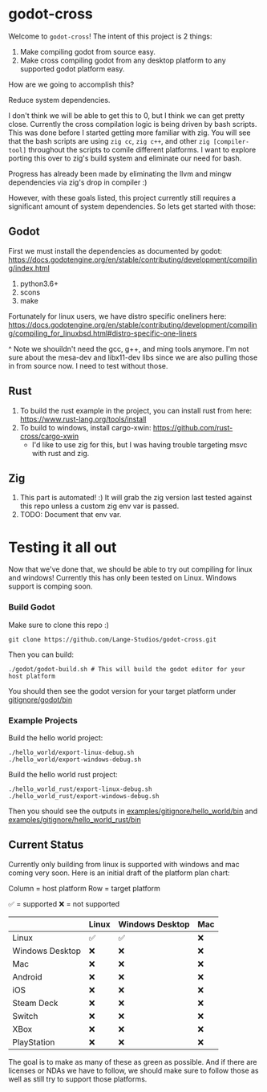 # godot-cross

Welcome to ``godot-cross``!  The intent of this project is 2 things:

1. Make compiling godot from source easy.
2. Make cross compiling godot from any desktop platform to any supported godot platform easy.

How are we going to accomplish this?

Reduce system dependencies.

I don't think we will be able to get this to 0, but I think we can get pretty close.  Currently the cross compilation logic is being driven by bash scripts.  This was done before I started getting more familiar with zig.  You will see that the bash scripts are using ``zig cc``, ``zig c++``, and other ``zig [compiler-tool]`` throughout the scripts to comile different platforms.  I want to explore porting this over to zig's build system and eliminate our need for bash.


Progress has already been made by eliminating the llvm and mingw dependencies via zig's drop in compiler :)

However, with these goals listed, this project currently still requires a significant amount of system dependencies.  So lets get started with those:

## Godot

First we must install the dependencies as documented by godot: https://docs.godotengine.org/en/stable/contributing/development/compiling/index.html

1. python3.6+
2. scons
3. make

Fortunately for linux users, we have distro specific oneliners here: https://docs.godotengine.org/en/stable/contributing/development/compiling/compiling_for_linuxbsd.html#distro-specific-one-liners

^ Note we shouildn't need the gcc, g++, and ming tools anymore.  I'm not sure about the mesa-dev and libx11-dev libs since we are also pulling those in from source now.  I need to test without those.

## Rust

1. To build the rust example in the project, you can install rust from here: https://www.rust-lang.org/tools/install
2. To build to windows, install cargo-xwin: https://github.com/rust-cross/cargo-xwin
    - I'd like to use zig for this, but I was having trouble targeting msvc with rust and zig.

## Zig

1. This part is automated! :)  It will grab the zig version last tested against this repo unless a custom zig env var is passed.
2. TODO: Document that env var.


# Testing it all out

Now that we've done that, we should be able to try out compiling for linux and windows!  Currently this has only been tested on Linux.  Windows support is comping soon.

### Build Godot

Make sure to clone this repo :)

```
git clone https://github.com/Lange-Studios/godot-cross.git
```

Then you can build:

```
./godot/godot-build.sh # This will build the godot editor for your host platform
```

You should then see the godot version for your target platform under [gitignore/godot/bin](gitignore/godot/bin)

### Example Projects

Build the hello world project:
```
./hello_world/export-linux-debug.sh
./hello_world/export-windows-debug.sh
```

Build the hello world rust project:
```
./hello_world_rust/export-linux-debug.sh
./hello_world_rust/export-windows-debug.sh
```

Then you should see the outputs in [examples/gitignore/hello_world/bin](examples/gitignore/hello_world_rust/bin) and [examples/gitignore/hello_world_rust/bin](examples/gitignore/hello_world_rust/bin)

## Current Status

Currently only building from linux is supported with windows and mac coming very soon.  Here is an initial draft of the platform plan chart:

Column = host platform
Row = target platform

✅ = supported
❌ = not supported

|                 | Linux | Windows Desktop | Mac |
|-----------------|-------|-----------------|-----|
| Linux           | ✅    | ✅              | ❌  |
| Windows Desktop | ❌    | ❌              | ❌  |
| Mac             | ❌    | ❌              | ❌  |
| Android         | ❌    | ❌              | ❌  |
| iOS             | ❌    | ❌              | ❌  |
| Steam Deck      | ❌    | ❌              | ❌  |
| Switch          | ❌    | ❌              | ❌  |
| XBox            | ❌    | ❌              | ❌  |
| PlayStation     | ❌    | ❌              | ❌  |

The goal is to make as many of these as green as possible.  And if there are licenses or NDAs we have to follow, we should make sure to follow those as well as still try to support those platforms.
